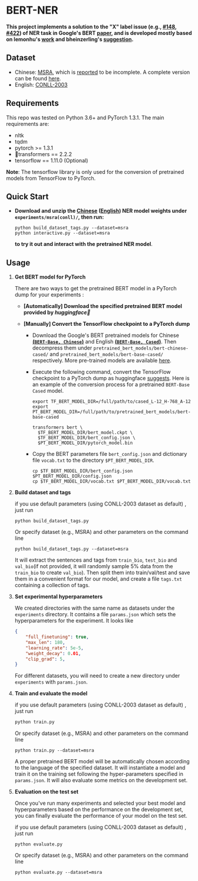 # BERT-NER

**This project implements a solution to the "X" label issue (e.g., [#148](https://github.com/huggingface/pytorch-transformers/issues/148), [#422](https://github.com/huggingface/pytorch-transformers/issues/422)) of NER task in Google's BERT [paper](https://arxiv.org/pdf/1810.04805.pdf), and is developed mostly based on lemonhu's [work](https://github.com/lemonhu/NER-BERT-pytorch) and bheinzerling's [suggestion](https://github.com/huggingface/pytorch-transformers/issues/64#issuecomment-443703063).**


## Dataset

- Chinese: [MSRA](http://sighan.cs.uchicago.edu/bakeoff2006/), which is [reported](https://github.com/lemonhu/NER-BERT-pytorch/issues/9) to be incomplete. A complete version can be found [here](https://github.com/buppt/ChineseNER/tree/master/data/MSRA).
- English: [CONLL-2003](https://www.clips.uantwerpen.be/conll2003/ner/)

## Requirements

This repo was tested on Python 3.6+ and PyTorch 1.3.1. The main requirements are:

- nltk
- tqdm
- pytorch >= 1.3.1
- 🤗transformers == 2.2.2
- tensorflow == 1.11.0 (Optional)

**Note**: The tensorflow library is only used for the conversion of pretrained models from TensorFlow to PyTorch. 

## Quick Start

- **Download and unzip the [Chinese](https://drive.google.com/open?id=1eo4HwLrix-Zbiu5qSl29cc_3uUGKF9yZ) ([English](https://drive.google.com/open?id=1iS2Zu93ecmvxYlIrAxv0A5qG_r0o8Exy)) NER model weights under `experiments/msra(conll)/`, then  run:**

  ```shell
  python build_dataset_tags.py --dataset=msra
  python interactive.py --dataset=msra
  ```

  **to try it out and interact with the pretrained NER model**.

## Usage

1. **Get BERT model for PyTorch**

   There are two ways to get the pretrained BERT model in a PyTorch dump for your experiments :

   - **[Automatically] Download the specified pretrained BERT model provided by *huggingface🤗***

   - **[Manually] Convert the TensorFlow checkpoint to a PyTorch dump**

     - Download the Google's BERT pretrained models for Chinese  **[(`BERT-Base, Chinese`)](https://storage.googleapis.com/bert_models/2018_11_03/chinese_L-12_H-768_A-12.zip)** and English **[(`BERT-Base, Cased`)](https://storage.googleapis.com/bert_models/2018_10_18/cased_L-12_H-768_A-12.zip)**. Then decompress them under `pretrained_bert_models/bert-chinese-cased/` and `pretrained_bert_models/bert-base-cased/` respectively. More pre-trained models are available [here](https://github.com/google-research/bert#pre-trained-models).

     - Execute the following command,  convert the TensorFlow checkpoint to a PyTorch dump as huggingface [suggests](https://huggingface.co/pytorch-transformers/converting_tensorflow_models.html). Here is an example of the conversion process for a pretrained `BERT-Base Cased` model.

       ```shell
       export TF_BERT_MODEL_DIR=/full/path/to/cased_L-12_H-768_A-12
       export PT_BERT_MODEL_DIR=/full/path/to/pretrained_bert_models/bert-base-cased
        
       transformers bert \
         $TF_BERT_MODEL_DIR/bert_model.ckpt \
         $TF_BERT_MODEL_DIR/bert_config.json \
         $PT_BERT_MODEL_DIR/pytorch_model.bin
       ```

     - Copy the BERT parameters file `bert_config.json` and dictionary file `vocab.txt` to the directory `$PT_BERT_MODEL_DIR`.

       ```
       cp $TF_BERT_MODEL_DIR/bert_config.json $PT_BERT_MODEL_DIR/config.json
       cp $TF_BERT_MODEL_DIR/vocab.txt $PT_BERT_MODEL_DIR/vocab.txt
       ```

2. **Build dataset and tags**

   if you use default parameters (using CONLL-2003 dataset as default) , just run

   ```shell
   python build_dataset_tags.py
   ```

   Or specify dataset (e.g., MSRA) and other parameters on the command line

   ```shell
   python build_dataset_tags.py --dataset=msra
   ```

   It will extract the sentences and tags from `train_bio`, `test_bio` and `val_bio`(if not provided, it will randomly sample 5% data from the `train_bio` to create `val_bio`). Then split them into train/val/test and save them in a convenient format for our model, and create a file `tags.txt` containing a collection of tags.

3. **Set experimental hyperparameters**

   We created directories with the same name as datasets under the `experiments` directory. It contains a file `params.json` which sets the hyperparameters for the experiment. It looks like

   ```json
   {
       "full_finetuning": true,
       "max_len": 180,
       "learning_rate": 5e-5,
       "weight_decay": 0.01,
       "clip_grad": 5,
   }
   ```

   For different datasets, you will need to create a new directory under `experiments` with  `params.json`.

4. **Train and evaluate the model**

   if you use default parameters (using CONLL-2003 dataset as default) , just run

   ```python
   python train.py
   ```

   Or specify dataset (e.g., MSRA) and other parameters on the command line

   ```shell
   python train.py --dataset=msra
   ```

   A proper pretrained BERT model will be automatically chosen according to the language of the specified dataset. It will instantiate a model and train it on the training set following the hyper-parameters specified in `params.json`. It will also evaluate some metrics on the development set.

5. **Evaluation on the test set**

   Once you've run many experiments and selected your best model and hyperparameters based on the performance on the development set, you can finally evaluate the performance of your model on the test set.

   if you use default parameters (using CONLL-2003 dataset as default) , just run

   ```shell
   python evaluate.py
   ```

   Or specify dataset (e.g., MSRA) and other parameters on the command line

   ```shell
   python evaluate.py --dataset=msra
   ```
